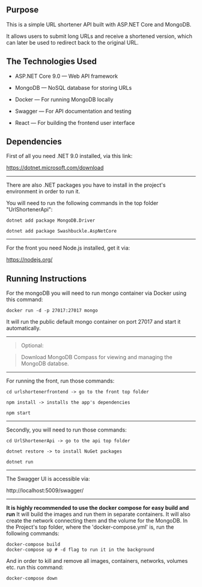 
## Purpose

  

This is a simple URL shortener API built with ASP.NET Core and MongoDB.

It allows users to submit long URLs and receive a shortened version, which can later be used to redirect back to the original URL.

  
  

## The Technologies Used

  

- ASP.NET Core 9.0 — Web API framework

- MongoDB — NoSQL database for storing URLs

- Docker — For running MongoDB locally

- Swagger — For API documentation and testing

- React — For building the frontend user interface

  
  

## Dependencies

  

First of all you need .NET 9.0 installed, via this link:

https://dotnet.microsoft.com/download

  ---

There are also .NET packages you have to install in the project's environment in order to run it.

You will need to run the following commands in the top folder "UrlShortenerApi":

  
```
dotnet add package MongoDB.Driver

dotnet add package Swashbuckle.AspNetCore
```
---  

For the front you need Node.js installed, get it via:

https://nodejs.org/

  
  
  

## Running Instructions

  

For the mongoDB you will need to run mongo container via Docker using this command:

  
```
docker run -d -p 27017:27017 mongo
```
  

It will run the public default mongo container on port 27017 and start it automatically.

---

> Optional:

>Download MongoDB Compass for viewing and managing the MongoDB databse.

  ---

For running the front, run those commands:

  
```
cd urlshortenerfrontend -> go to the front top folder

npm install -> installs the app's dependencies

npm start
```
  
---

Secondly, you will need to run those commands:

```
cd UrlShortenerApi -> go to the api top folder

dotnet restore -> to install NuGet packages

dotnet run
```
  ---

The Swagger UI is accessible via:

http://localhost:5009/swagger/

---
**It is highly recommended to use the docker compose for easy build and run**
It will build the images and run them in separate containers. It will also create the network connecting them and the volume for the MongoDB.
In the Project's top folder, where the 'docker-compose.yml' is, run the following commands:
```
docker-compose build
docker-compose up # -d flag to run it in the background
```
And in order to kill and remove all images, containers, networks, volumes etc. run this command:
```
docker-compose down
```